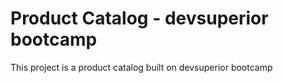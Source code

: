 # Product Catalog - devsuperior bootcamp

This project is a product catalog built on devsuperior bootcamp